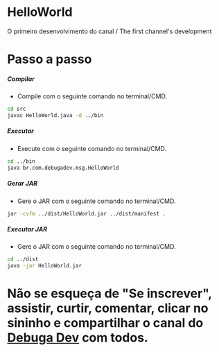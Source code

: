 # HelloWorld
O primeiro desenvolvimento do canal / The first channel's development

# Passo a passo
##### _Compilar_
- Compile com o seguinte comando no terminal/CMD.
```sh
cd src
javac HelloWorld.java -d ../bin
```

##### _Executar_
- Execute com o seguinte comando no terminal/CMD.
```sh
cd ../bin
java br.com.debugadev.msg.HelloWorld
```

##### _Gerar JAR_
- Gere o JAR com o seguinte comando no terminal/CMD.
```sh
jar -cvfm ../dist/HelloWorld.jar ../dist/manifest .
```

##### _Executar JAR_
- Gere o JAR com o seguinte comando no terminal/CMD.
```sh
cd ../dist
java -jar HelloWorld.jar
```
# Não se esqueça de "Se inscrever", assistir, curtir, comentar, clicar no sininho e compartilhar o canal  do [Debuga Dev](https://www.youtube.com/@DebugaDev) com todos.
